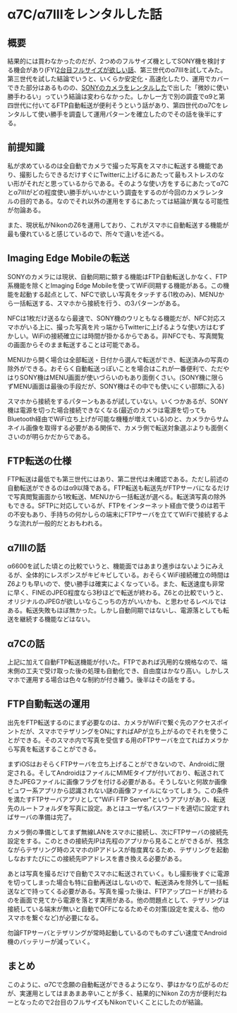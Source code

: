 # α7C/α7IIIをレンタルした話

## 概要
結果的には買わなかったのだが、2つめのフルサイズ機としてSONY機を検討する機会があり(FYI[2台目フルサイズが欲しい話](../2nd-fullsize/)、第三世代のα7IIIを試してみた。第三世代を試した結論でいうと、いくらか安定化・高速化したり、運用でカバーできた部分はあるものの、[SONYのカメラをレンタルした](../sony-camera-sp/)で出した「微妙に使い勝手わるい」っていう結論は変わらなかった。しかし一方で別の調査でα9と第四世代に付いてるFTP自動転送が便利そうという話があり、第四世代のα7Cをレンタルして使い勝手を調査して運用パターンを確立したのでその話を後半にする。

## 前提知識
私が求めているのは全自動でカメラで撮った写真をスマホに転送する機能であり、撮影したらできるだけすぐにTwitterに上げるにあたって最もストレスのない形がそれだと思っているからである。そのような使い方をするにあたってα7Cとα7IIIがどの程度使い勝手がいいかという調査をするのが今回のカメラレンタルの目的である。なのでそれ以外の運用をするにあたっては結論が異なる可能性が勿論ある。

また、現状私がNikonのZ6を運用しており、これがスマホに自動転送する機能が最も優れていると感じているので、所々で違いを述べる。

## Imaging Edge Mobileの転送
SONYのカメラには現状、自動同期に類する機能はFTP自動転送しかなく、FTP系機能を除くとImaging Edge Mobileを使ってWiFi同期する機能がある。この機能を起動する起点として、NFCで欲しい写真をタッチする(1枚のみ)、MENUから一括転送する、スマホから接続を行う、の3パターンがある。

NFCは1枚だけ送るなら最速で、SONY機のウリともなる機能だが、NFC対応スマホがいる上に、撮った写真を片っ端からTwitterに上げるような使い方はむずかしい。WiFiの接続確立には時間が掛かるからである。非NFCでも、写真閲覧の画面からそのまま転送することは可能である。

MENUから開く場合は全部転送・日付から選んで転送ができ、転送済みの写真の除外ができる。おそらく自動転送っぽいことを場合はこれが一番便利で、ただやはりSONY機はMENU画面が使いづらいのもあり面倒くさい。(SONY機に限らずMENU画面は最後の手段だが、SONY機はその中でも使いにくい部類に入る)

スマホから接続をするパターンもあるが試していない。いくつかあるが、SONY機は電源を切った場合接続できなくなる(最近のカメラは電源を切ってもBluetooth経由でWiFi立ち上げが可能な機種が増えている)のと、カメラからサムネイル画像を取得する必要がある関係で、カメラ側で転送対象選ぶよりも面倒くさいのが明らかだからである。

## FTP転送の仕様
FTP転送は最低でも第三世代にはあり、第二世代は未確認である。ただし前述の自動転送ができるのはα9以降である。FTP転送も転送先がFTPサーバになるだけで写真閲覧画面から1枚転送、MENUから一括転送が選べる。転送済写真の除外もできる。SFTPに対応しているが、FTPをインターネット経由で使うのは若干の不安もあり、手持ちの何かしらの端末にFTPサーバを立ててWiFiで接続するような流れが一般的だとおもわれる。

## α7IIIの話
α6600を試した頃との比較でいうと、機能面ではあまり進歩はないようにみえるが、全体的にレスポンスがキビキビしている。おそらくWiFi接続確立の時間はZ6よりも早いので、使い勝手は確実によくなっている。また、転送速度も非常に早く、FINEのJPEG程度なら3秒ほどで転送が終わる。Z6との比較でいうと、オリジナルのJPEGが欲しいならこっちの方がいいかも、と思わせるレベルではある。転送失敗もほぼ無かった。しかし自動同期ではないし、電源落としても転送を継続する機能などはない。

## α7Cの話
上記に加えて自動FTP転送機能が付いた。FTPであれば汎用的な規格なので、端末側の工夫で受け取った後の処理も自動化でき、自由度はかなり高い。しかしスマホで運用する場合は色々な制約が付き纏う。後半はその話をする。

## FTP自動転送の運用
出先をFTP転送するのにまず必要なのは、カメラがWiFiで繋ぐ先のアクセスポイントだが、スマホでテザリングをONにすればAPが立ち上がるのでそれを使うことができる。そのスマホ内で写真を受信する用のFTPサーバを立てればカメラから写真を転送することができる。

まずiOSはおそらくFTPサーバを立ち上げることができないので、Androidに限定される。そしてAndroidはファイルにMIMEタイプが付いており、転送されてきたJPEGファイルに画像フラグを付ける必要がある。そうしないと何故か画像ビュワー系アプリから認識されない謎の画像ファイルになってしまう。この条件を満たすFTPサーバアプリとして"WiFi FTP Server"というアプリがあり、転送先のルートフォルダを写真に設定。あとはユーザ名パスワードを適切に設定すればサーバの準備は完了。

カメラ側の準備としてまず無線LANをスマホに接続し、次にFTPサーバの接続先設定をする。このときの接続先IPは先程のアプリから見ることができるが、残念ながらテザリング時のスマホのIPアドレスが毎度異なるため、テザリングを起動しなおすたびにこの接続先IPアドレスを書き換える必要がある。

あとは写真を撮るだけで自動でスマホに転送されていく。もし撮影後すぐに電源を切ってしまった場合も特に自動再送はしないので、転送済みを除外して一括転送などで持ってくる必要がある。写真を撮った後は、FTPアップロードが終わるのを画面で見てから電源を落とす実用がある。他の問題点として、テザリングは接続している端末が無いと自動でOFFになるためその対策(設定を変える、他のスマホを繋ぐなど)が必要になる。

勿論FTPサーバとテザリングが常時起動しているのでものすごい速度でAndroid機のバッテリーが減っていく。

## まとめ
このように、α7Cで念願の自動転送ができるようになり、夢はかなり広がるのだが、実運用としてはまあまあ辛いことが多く、結果的にNikon Zの方が便利だねーとなったので2台目のフルサイズもNikonでいくことにしたのが結論。
